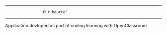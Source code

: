 -------------------------------------------------------
                    'Pur beurre'
-------------------------------------------------------
Application devloped as part of coding learning with 
OpenClassroom